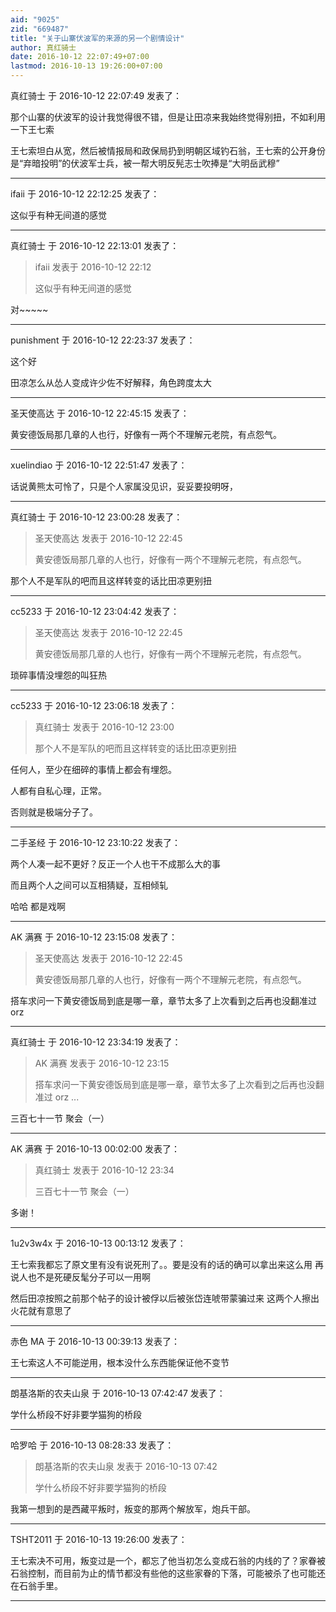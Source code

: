 ```yaml
---
aid: "9025"
zid: "669487"
title: "关于山寨伏波军的来源的另一个剧情设计"
author: 真红骑士
date: 2016-10-12 22:07:49+07:00
lastmod: 2016-10-13 19:26:00+07:00
---
```


真红骑士 于 2016-10-12 22:07:49 发表了：

那个山寨的伏波军的设计我觉得很不错，但是让田凉来我始终觉得别扭，不如利用一下王七索

王七索坦白从宽，然后被情报局和政保局扔到明朝区域钓石翁，王七索的公开身份是“弃暗投明”的伏波军士兵，被一帮大明反髡志士吹捧是“大明岳武穆”

---

ifaii 于 2016-10-12 22:12:25 发表了：

这似乎有种无间道的感觉

---

真红骑士 于 2016-10-12 22:13:01 发表了：

> ifaii 发表于 2016-10-12 22:12
>
> 这似乎有种无间道的感觉

对~~~~~

---

punishment 于 2016-10-12 22:23:37 发表了：

这个好

田凉怎么从怂人变成许少佐不好解释，角色跨度太大

---

圣天使高达 于 2016-10-12 22:45:15 发表了：

黄安德饭局那几章的人也行，好像有一两个不理解元老院，有点怨气。

---

xuelindiao 于 2016-10-12 22:51:47 发表了：

话说黄熊太可怜了，只是个人家属没见识，妥妥要投明呀，

---

真红骑士 于 2016-10-12 23:00:28 发表了：

> 圣天使高达 发表于 2016-10-12 22:45
>
> 黄安德饭局那几章的人也行，好像有一两个不理解元老院，有点怨气。

那个人不是军队的吧而且这样转变的话比田凉更别扭

---

cc5233 于 2016-10-12 23:04:42 发表了：

> 圣天使高达 发表于 2016-10-12 22:45
>
> 黄安德饭局那几章的人也行，好像有一两个不理解元老院，有点怨气。

琐碎事情没埋怨的叫狂热

---

cc5233 于 2016-10-12 23:06:18 发表了：

> 真红骑士 发表于 2016-10-12 23:00
>
> 那个人不是军队的吧而且这样转变的话比田凉更别扭

任何人，至少在细碎的事情上都会有埋怨。

人都有自私心理，正常。

否则就是极端分子了。

---

二手圣经 于 2016-10-12 23:10:22 发表了：

两个人凑一起不更好？反正一个人也干不成那么大的事

而且两个人之间可以互相猜疑，互相倾轧

哈哈 都是戏啊

---

AK 满赛 于 2016-10-12 23:15:08 发表了：

> 圣天使高达 发表于 2016-10-12 22:45
>
> 黄安德饭局那几章的人也行，好像有一两个不理解元老院，有点怨气。

搭车求问一下黄安德饭局到底是哪一章，章节太多了上次看到之后再也没翻准过 orz

---

真红骑士 于 2016-10-12 23:34:19 发表了：

> AK 满赛 发表于 2016-10-12 23:15
>
> 搭车求问一下黄安德饭局到底是哪一章，章节太多了上次看到之后再也没翻准过 orz ...

三百七十一节 聚会（一）

---

AK 满赛 于 2016-10-13 00:02:00 发表了：

> 真红骑士 发表于 2016-10-12 23:34
>
> 三百七十一节 聚会（一）

多谢！

---

1u2v3w4x 于 2016-10-13 00:13:12 发表了：

王七索我都忘了原文里有没有说死刑了。。要是没有的话的确可以拿出来这么用 再说人也不是死硬反髦分子可以一用啊

然后田凉按照之前那个帖子的设计被俘以后被张岱连唬带蒙骗过来 这两个人擦出火花就有意思了

---

赤色 MA 于 2016-10-13 00:39:13 发表了：

王七索这人不可能逆用，根本没什么东西能保证他不变节

---

朗基洛斯的农夫山泉 于 2016-10-13 07:42:47 发表了：

学什么桥段不好非要学猫狗的桥段

---

哈罗哈 于 2016-10-13 08:28:33 发表了：

> 朗基洛斯的农夫山泉 发表于 2016-10-13 07:42
>
> 学什么桥段不好非要学猫狗的桥段

我第一想到的是西藏平叛时，叛变的那两个解放军，炮兵干部。

---

TSHT2011 于 2016-10-13 19:26:00 发表了：

王七索决不可用，叛变过是一个，都忘了他当初怎么变成石翁的内线的了？家眷被石翁控制，而目前为止的情节都没有些他的这些家眷的下落，可能被杀了也可能还在石翁手里。

---

